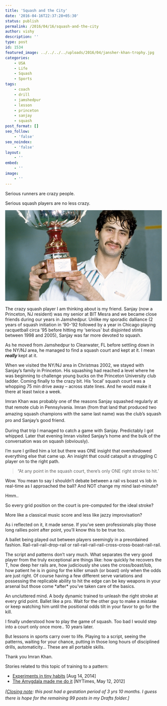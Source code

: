 ```yaml
---
title: 'Squash and the City'
date: '2016-04-16T22:37:28+05:30'
status: publish
permalink: /2016/04/16/squash-and-the-city
author: vishy
description: ''
type: post
id: 1534
featured_image: ../../../../uploads/2016/04/jansher-khan-trophy.jpg
categories: 
    - USA
    - Life
    - Squash
    - Sports
tags:
    - coach
    - drill
    - jamshedpur
    - lesson
    - princeton
    - sanjay
    - squash
post_format: []
seo_follow:
    - 'false'
seo_noindex:
    - 'false'
layout:
    - ''
embed:
    - ''
image:
    - ''
---
```

Serious runners are crazy people.

Serious squash players are no less crazy.

![Jansher](../../../../uploads/2016/04/jansher-khan-trophy.jpg)

The crazy squash player I am thinking about is my friend. Sanjay (now a Princeton, NJ resident) was my senior at BIT Mesra and we became close friends during our years in Jamshedpur. Unlike my sporadic dalliance (2 years of squash initiation in ’90-’92 followed by a year in Chicago playing racquetball circa ’95 before hitting my ‘serious’ but disjointed stints between 1998 and 2005), Sanjay was far more devoted to squash.

As he moved from Jamshedpur to Clearwater, FL before settling down in the NY/NJ area, he managed to find a squash court and kept at it. I mean ***really*** kept at it.

When we visited the NY/NJ area in Christmas 2002, we stayed with Sanjay’s family in Princeton. His squashing had reached a level where he was beginning to challenge young bucks on the Princeton University club ladder. Coming finally to the crazy bit. His ‘local’ squash court was a whopping 75 min drive away – across state lines. And he would make it there at least twice a week.

Imran Khan was probably one of the reasons Sanjay squashed regularly at that remote club in Pennsylvania. I<span style="line-height: 1.5;">mran (from that land that produced two amazing squash champions with the same last name) was the club’s squash pro and Sanjay’s good friend.</span>

During that trip I managed to catch a game with Sanjay. Predictably I got whipped. Later that evening Imran visited Sanjay’s home and the bulk of the conversation was on squash (obviously).

I’m sure I grilled him a lot but there was ONE insight that overshadowed everything else that came up. An insight that could catapult a struggling C player on to the right path.

> “At any point in the squash court, there’s only ONE right stroke to hit.’

Wow. You mean to say I shouldn’t debate between a rail vs boast vs lob in real-time as I approached the ball? And NOT change my mind last-minute?

Hmm..

So every grid position on the court is pre-computed for the ideal stroke?

More like a classical music score and less like jazzy improvisation?

As i reflected on it, it made sense. If you’ve seen professionals play those long rallies point after point, you’ll know this to be true too.

A ballet being played out between players seemingly in a preordained fashion. Rail-rail-rail-drop-rail or rail-rail-rail-rail-cross-cross-boast-rail-rail.

The script and patterns don’t vary much. What separates the very good player from the truly exceptional are things like: how quickly he recovers the T, how deep her rails are, how judiciously she uses the cross/boast/lob, how patient he is in going for the killer smash (or boast) only when the odds are just right. Of course having a few different serve variations and possessing the replicable ability to hit the edge can be key weapons in your arsenal but those come \*after\* you’ve taken care of the basics.

An uncluttered mind. A body dynamic trained to unleash the right stroke at every grid point. Ballet like a pro. Wait for the other guy to make a mistake or keep watching him until the positional odds tilt in your favor to go for the kill.

I finally understood how to play the game of squash. Too bad I would step into a court only once more.. 10 years later.

But lessons in sports carry over to life. Playing to a script, seeing the patterns, waiting for your chance, putting in those long hours of disciplined drills, automaticity… These are all portable skills.

Thank you Imran Khan.

Stories related to this topic of training to a pattern:

- [Experiments in tiny habits](https://www.ulaar.com/2014/08/14/experiments-in-tiny-habits/) \[Aug 14, 2014\]
- [The Amygdala made me do it](http://www.nytimes.com/2012/05/13/opinion/sunday/the-amygdala-made-me-do-it.html?ref=oembed&_r=0) \[NYTimes, May 12, 2012\]

*\[<span style="text-decoration: underline;">Closing note</span>: this post had a ge<span style="line-height: 1.5;">station period of 3 yrs 10 months. I guess there is hope for the remaining 99 posts in my Drafts folder.\]</span>*

